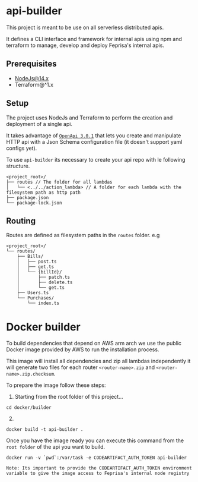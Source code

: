 # api-builder
This project is meant to be use on all serverless distributed apis.

It defines a CLI interface and framework for internal apis using npm and terraform to manage, develop and deploy Feprisa's internal apis.

## Prerequisites

* NodeJs@14.x
* Terraform@^1.x

## Setup
The project uses NodeJs and Terraform to perform the creation and deployment of a single api.

It takes advantage of [`OpenApi 3.0.1`](https://spec.openapis.org/oas/v3.0.1) that lets you create and manipulate HTTP api with a Json Schema configuration file (it doesn't support yaml configs yet).

To use `api-builder` its necessary to create your api repo with le following structure.

```
<project_root>/
├── routes // The folder for all lambdas
│   └── <../../action_lambda> // A folder for each lambda with the filesystem path as http path
├── package.json
└── package-lock.json
```

## Routing

Routes are defined as filesystem paths in the `routes` folder. e.g
```
<project_root>/
└── routes/
    ├── Bills/
    │   ├── post.ts
    │   ├── get.ts
    │   └── {billId}/
    │       ├── patch.ts
    │       ├── delete.ts
    │       └── get.ts
    ├── Users.ts
    └── Purchases/
        └── index.ts
```
# Docker builder
To build dependencies that depend on AWS arm arch we use the public Docker image provided by AWS to run the installation process.

This image will install all dependencies and zip all lambdas independently it will generate two files for each router `<router-name>.zip` and `<router-name>.zip.checksum`.

To prepare the image follow these steps:
1. Starting from the root folder of this project...
```shell
cd docker/builder
```

2.
```shell
docker build -t api-builder .
```

Once you have the image ready you can execute this command from the `root folder` of the api you want to build.
```shell
docker run -v `pwd`:/var/task -e CODEARTIFACT_AUTH_TOKEN api-builder
```

`Note: Its important to provide the CODEARTIFACT_AUTH_TOKEN environment variable to give the image access to Feprisa's internal node registry`
